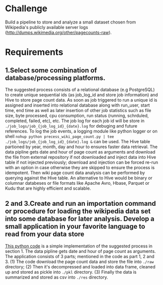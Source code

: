 Challenge
====
Build a pipeline to store and analyze a small dataset chosen from Wikipedia's publicly available server logs (http://dumps.wikimedia.org/other/pagecounts-raw). 

Requirements
====
1.Select some combination of database/processing platforms. 
---
The suggested process consists of a relational database (e.g PostgreSQL) to create unique sequential ids (as job_log_id and store job information) and Hive to store page count data. 
As soon as job triggered to run a unique id is assigned and inserted into relational database along with run_user, start time, end time as well as later insertion of other job statistics such as file size, byte processed, cpu consumption, run status (running, schrduled, completed, failed, etc), etc. The job log for each job id will be store in `./job_logs/job_{job_log_id}_{date}.log` for debuging and future references. To log the job events, a logging module like python logger or on shell `nohup python precess_wiki_page_count.py | tee ./job_logs/job_{job_log_id}_{date}.log &` can be used.
The Hive table partioned by year, month, day and hour to ensures faster data retrieval. 
The data pipline gets date and hour of page count as arguments and download the file from external repository if not downloaded and inject data into Hive table if not injected previously; download and injection can be forced re-run with an option in case otherwise they are skipped to ensure the process is idempotent. Then wiki page count data analysis can be performed by querying against the Hive table.
An alternative to Hive would be binary or columnar databeses or file formats like Apache  Avro, Hbase, Parquet or Kudu that are highly efficient and scalable.

2 and 3.Create and run an importation command or procedure for loading the wikipedia data set into some database for later analysis. Develop a small application in your favorite language to read from your data store
---
[This python code](https://github.com/hparsa741/NBS/blob/master/wiki_page_count.py) is a simple implementation of the suggested process in section 1. The data pipline gets date and hour of page count as arguments. The application consists of 3 parts; mentioned in the code as part 1, 2 and 3. (1) The code download the page count data and store the file into `./raw` directory; (2) Then it's decompressed and loaded into data frame, cleaned up and stored as pickle into `./pkl` directory. (3) Finally the data is summarized and stored as csv into `./res` directory.
